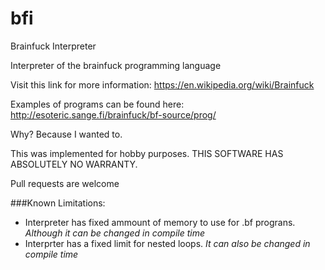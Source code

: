 # bfi
Brainfuck Interpreter

Interpreter of the brainfuck programming language

Visit this link for more information: https://en.wikipedia.org/wiki/Brainfuck

Examples of programs can be found here: http://esoteric.sange.fi/brainfuck/bf-source/prog/

Why?
Because I wanted to. 

This was implemented for hobby purposes. THIS SOFTWARE HAS ABSOLUTELY NO WARRANTY.

Pull requests are welcome

###Known Limitations:

  * Interpreter has fixed ammount of memory to use for .bf prograns. 
  *Although it can be changed in compile time*
  * Interprter has a fixed limit for nested loops. 
  *It can also be changed in compile time*



